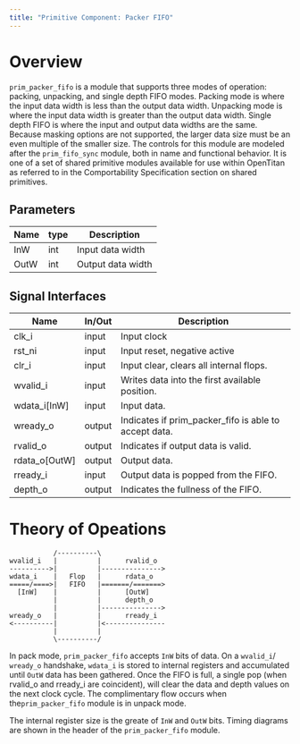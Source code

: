 ```yaml
---
title: "Primitive Component: Packer FIFO"
---
```


# Overview

`prim_packer_fifo` is a module that supports three modes of operation: packing,
unpacking, and single depth FIFO modes. Packing mode is where the input
data width is less than the output data width. Unpacking mode is where the input
data width is greater than the output data width. Single depth FIFO is where
the input and output data widths are the same. Because masking options are not
supported, the larger data size must be an even multiple of the smaller size.
The controls for this module are modeled after the `prim_fifo_sync` module,
both in name and functional behavior.
It is one of a set of shared primitive modules
available for use within OpenTitan as referred to in the Comportability
Specification section on shared primitives.

## Parameters

Name | type | Description
-----|------|-------------
InW  | int  | Input data width
OutW | int  | Output data width

## Signal Interfaces

Name         | In/Out | Description
-------------|--------|-------------
clk_i        | input  | Input clock
rst_ni       | input  | Input reset, negative active
clr_i        | input  | Input clear, clears all internal flops.
wvalid_i     | input  | Writes data into the first available position.
wdata_i[InW] | input  | Input data.
wready_o     | output | Indicates if prim_packer_fifo is able to accept data.
rvalid_o     | output | Indicates if output data is valid.
rdata_o[OutW]| output | Output data.
rready_i     | input  | Output data is popped from the FIFO.
depth_o      | output | Indicates the fullness of the FIFO.

# Theory of Opeations

```code
           /----------\
wvalid_i   |          |      rvalid_o
---------->|          |--------------->
wdata_i    |   Flop   |      rdata_o
=====/====>|   FIFO   |=======/=======>
  [InW]    |          |      [OutW]
           |          |      depth_o
           |          |--------------->
wready_o   |          |      rready_i
<----------|          |<---------------
           |          |
           \----------/
```

In pack mode, `prim_packer_fifo` accepts `InW` bits of data. On a `wvalid_i`/
`wready_o` handshake, `wdata_i` is stored to internal registers and accumulated
until `OutW` data has been gathered. Once the FIFO is full, a single pop (when
rvalid_o and rready_i are coincident), will clear the data and depth values on
the next clock cycle. The complimentary flow occurs when the`prim_packer_fifo`
module is in unpack mode.

The internal register size is the greate of `InW` and `OutW` bits.
Timing diagrams are shown in the header of the `prim_packer_fifo` module.
